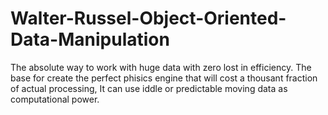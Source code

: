 # Walter-Russel-Object-Oriented-Data-Manipulation
The absolute way to work with huge data with zero lost in efficiency. The base for create the perfect phisics engine that will cost a thousant fraction of actual processing, It can use iddle or predictable moving data as computational power.
